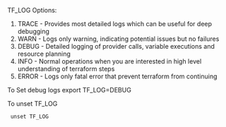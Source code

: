 TF_LOG Options:

1. TRACE - Provides most detailed logs which can be useful for deep debugging
2. WARN - Logs only warning, indicating potential issues but no failures
3. DEBUG - Detailed logging of provider calls, variable executions and resource planning
4. INFO - Normal operations when you are interested in high level understanding of terraform steps
5. ERROR - Logs only fatal error that prevent terraform from continuing


To Set debug logs
    export TF_LOG=DEBUG

To unset TF_LOG
 
     unset TF_LOG
